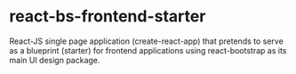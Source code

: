 # react-bs-frontend-starter
React-JS single page application (create-react-app) that pretends to serve as a blueprint (starter) for frontend applications using react-bootstrap as its main UI design package.

